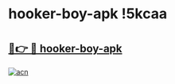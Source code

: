 # hooker-boy-apk !5kcaa

# <h2><a href="https://vnwcks.esa.edu.pl?title=hooker-boy-apk&ref=5kcaa">🔗👉 🔴 hooker-boy-apk</a></h2>

[![acn](https://github.com/user-attachments/assets/0f9c940e-d8b0-45ae-aac7-cd30a18b3e1c)](https://vnwcks.esa.edu.pl?title=hooker-boy-apk&ref=5kcaa)

